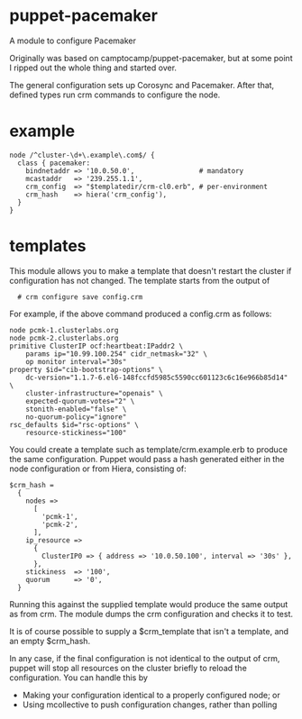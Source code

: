 puppet-pacemaker
================

A module to configure Pacemaker

Originally was based on camptocamp/puppet-pacemaker, but at some point
I ripped out the whole thing and started over.

The general configuration sets up Corosync and Pacemaker.  After that,
defined types run crm commands to configure the node.

example
=======

```puppet
node /^cluster-\d+\.example\.com$/ {
  class { pacemaker:
    bindnetaddr => '10.0.50.0',                # mandatory
    mcastaddr   => '239.255.1.1',
    crm_config  => "$templatedir/crm-cl0.erb", # per-environment
    crm_hash    => hiera('crm_config'),
  }
}
```

templates
=========

This module allows you to make a template that doesn't restart the cluster if
configuration has not changed.  The template starts from the output of

```shell
  # crm configure save config.crm
```

For example, if the above command produced a config.crm as follows:

```
node pcmk-1.clusterlabs.org
node pcmk-2.clusterlabs.org
primitive ClusterIP ocf:heartbeat:IPaddr2 \
	params ip="10.99.100.254" cidr_netmask="32" \
	op monitor interval="30s"
property $id="cib-bootstrap-options" \
	dc-version="1.1.7-6.el6-148fccfd5985c5590cc601123c6c16e966b85d14" \
	cluster-infrastructure="openais" \
	expected-quorum-votes="2" \
	stonith-enabled="false" \
	no-quorum-policy="ignore"
rsc_defaults $id="rsc-options" \
	resource-stickiness="100"
```

You could create a template such as template/crm.example.erb to produce the
same configuration.  Puppet would pass a hash generated either in the node
configuration or from Hiera, consisting of:

```puppet
$crm_hash =
  {
    nodes =>
      [
        'pcmk-1',
        'pcmk-2',
      ],
    ip_resource =>
      {
        ClusterIP0 => { address => '10.0.50.100', interval => '30s' },
      },
    stickiness  => '100',
    quorum      => '0',
  }
```

Running this against the supplied template would produce the same output as
from crm.  The module dumps the crm configuration and checks it to test.

It is of course possible to supply a $crm_template that isn't a template, and
an empty $crm_hash.

In any case, if the final configuration is not identical to the output of crm,
puppet will stop all resources on the cluster briefly to reload the
configuration.  You can handle this by

 - Making your configuration identical to a properly configured node; or
 - Using mcollective to push configuration changes, rather than polling


